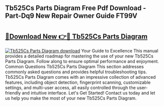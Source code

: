 ## Tb525Cs Parts Diagram Free Pdf Download - Part-Dq9 New Repair Owner Guide FT99V

# <h2><a href="http://dfs8edj.blite.top/?on=Tb525Cs+Parts+Diagram">🔗Download New 👉🔴 Tb525Cs Parts Diagram</a></h2>

[![Tb525Cs Parts Diagram download](https://i.imgur.com/lujVjoI.png)](http://dfs8edj.blite.top/?on=Tb525Cs+Parts+Diagram)
Your Guide to Excellence This manual provides a detailed roadmap for mastering the use of your new Tb525Cs Parts Diagram. Follow along to ensure optimal performance and enjoyment. Common Questions Tb525Cs Parts Diagram This section addresses commonly asked questions and provides helpful troubleshooting tips. Tb525Cs Parts Diagram comes with an impressive collection of advanced features, including object detection, fingerprint scanning, customizable settings, and multi-user access, all easily controlled through the user-friendly and intuitive interface. Let's Get Started! Contact us today and let us help you make the most of your new Tb525Cs Parts Diagram.
